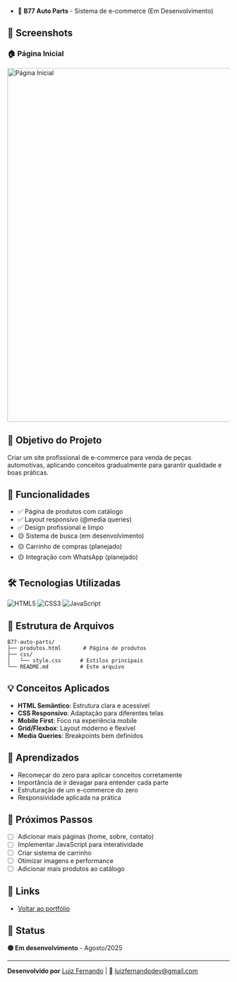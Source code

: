 - 🚗 **B77 Auto Parts** - Sistema de e-commerce (Em Desenvolvimento)

## 📸 Screenshots

### 🏠 Página Inicial
<img src="https://github.com/Luiz-9858/Portf-lio-simples-com-formul-rio/blob/main/projetos/B77-auto-parts/home-page.png" alt="Página Inicial" width="800">


## 🎯 Objetivo do Projeto

Criar um site profissional de e-commerce para venda de peças automotivas, aplicando conceitos gradualmente para garantir qualidade e boas práticas.

## 🚀 Funcionalidades

- ✅ Página de produtos com catálogo
- ✅ Layout responsivo (@media queries)
- ✅ Design profissional e limpo
- 🟡 Sistema de busca (em desenvolvimento)
- 🟡 Carrinho de compras (planejado)
- 🟡 Integração com WhatsApp (planejado)

## 🛠️ Tecnologias Utilizadas

![HTML5](https://img.shields.io/badge/HTML5-E34F26?style=flat&logo=html5&logoColor=white)
![CSS3](https://img.shields.io/badge/CSS3-1572B6?style=flat&logo=css3&logoColor=white)
![JavaScript](https://img.shields.io/badge/JavaScript-F7DF1E?style=flat&logo=javascript&logoColor=black)

## 📂 Estrutura de Arquivos
```
B77-auto-parts/
├── produtos.html       # Página de produtos
├── css/
│   └── style.css      # Estilos principais
└── README.md          # Este arquivo
```
## 💡 Conceitos Aplicados

- **HTML Semântico**: Estrutura clara e acessível
- **CSS Responsivo**: Adaptação para diferentes telas
- **Mobile First**: Foco na experiência mobile
- **Grid/Flexbox**: Layout moderno e flexível
- **Media Queries**: Breakpoints bem definidos

## 📝 Aprendizados

- Recomeçar do zero para aplicar conceitos corretamente
- Importância de ir devagar para entender cada parte
- Estruturação de um e-commerce do zero
- Responsividade aplicada na prática

## 🎯 Próximos Passos

- [ ] Adicionar mais páginas (home, sobre, contato)
- [ ] Implementar JavaScript para interatividade
- [ ] Criar sistema de carrinho
- [ ] Otimizar imagens e performance
- [ ] Adicionar mais produtos ao catálogo

## 🔗 Links

- [Voltar ao portfólio](../../)

## 📅 Status

**🟡 Em desenvolvimento** - Agosto/2025

---

**Desenvolvido por** [Luiz Fernando](https://github.com/Luiz-9858) | 📧 luizfernandodev@gmail.com
